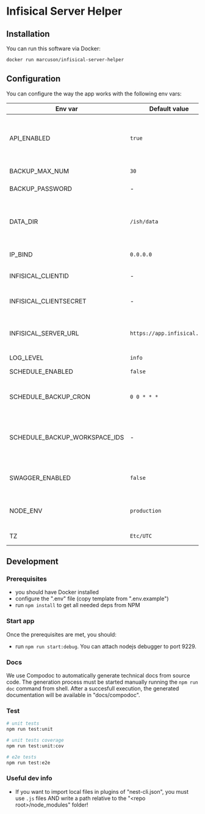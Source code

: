 # Infisical Server Helper

## Installation

You can run this software via Docker:

```bash
docker run marcuson/infisical-server-helper
```

## Configuration

You can configure the way the app works with the following env vars:

| Env var                       | Default value               | Notes                                                                                                                                                                |
| ----------------------------- | --------------------------- | -------------------------------------------------------------------------------------------------------------------------------------------------------------------- |
| API_ENABLED                   | `true`                      | Whether the API is enabled or not. **Note**: the API is not authenticated and you **should** provide an external authentication mechanism if exposing this publicly! |
| BACKUP_MAX_NUM                | `30`                        | Maximum number of most recent backups to keep.                                                                                                                       |
| BACKUP_PASSWORD               | -                           | **Required**. Password to use to encrypt backups.                                                                                                                    |
| DATA_DIR                      | `/ish/data`                 | Location where Infisical Server Helper related data will be stored. It should be persistent (mount a volume or local directory to this path).                        |
| IP_BIND                       | `0.0.0.0`                   | IP where to bind the web server for API.                                                                                                                             |
| INFISICAL_CLIENTID            | -                           | **Required**. Client id to access your Infisical instance.                                                                                                           |
| INFISICAL_CLIENTSECRET        | -                           | **Required**. Client secret to access your Infisical instance.                                                                                                       |
| INFISICAL_SERVER_URL          | `https://app.infisical.com` | URL of the server where you Infisical instance is. Use `https://app.infisical.com` or insert your self-hosted URL.                                                   |
| LOG_LEVEL                     | `info`                      | Max log level to be shown.                                                                                                                                           |
| SCHEDULE_ENABLED              | `false`                     | Whether the scheduled actions are enabled or not.                                                                                                                    |
| SCHEDULE_BACKUP_CRON          | `0 0 * * *`                 | The cron expression for automated backups. Pass an empty string to disable this specific task.                                                                       |
| SCHEDULE_BACKUP_WORKSPACE_IDS | -                           | **Required if SCHEDULE_BACKUP_CRON is enabled**. Comma separated list of project ids to backup during scheduled backup.                                              |
| SWAGGER_ENABLED               | `false`                     | Whether to enable Swagger or not. You can find Swagger under the "/api" path of the web server.                                                                      |
| NODE_ENV                      | `production`                | The Node environment used for libraries like Express. Suggested to leave as per default.                                                                             |
| TZ                            | `Etc/UTC`                   | The timezone used for schedules.                                                                                                                                     |

## Development

### Prerequisites

- you should have Docker installed
- configure the ".env" file (copy template from ".env.example")
- run `npm install` to get all needed deps from NPM

### Start app

Once the prerequisites are met, you should:

- run `npm run start:debug`. You can attach nodejs debugger to port 9229.

### Docs

We use Compodoc to automatically generate technical docs from source code. The generation
process must be started manually running the `npm run doc` command from shell. After a succesfull
execution, the generated documentation will be available in "docs/compodoc".

### Test

```bash
# unit tests
npm run test:unit

# unit tests coverage
npm run test:unit:cov

# e2e tests
npm run test:e2e
```

### Useful dev info

- If you want to import local files in plugins of "nest-cli.json", you must use `.js` files AND
  write a path relative to the "\<repo root\>/node_modules" folder!
